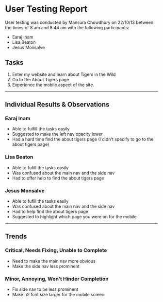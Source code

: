 # User Testing Report

User testing was conducted by Mansura Chowdhury on 22/10/13 between the times of 8 am and 8:44 am with the following participants:

- Earaj Inam
- Lisa Beaton
- Jesus Monsalve

## Tasks

1. Enter my website and learn about Tigers in the Wild
2. Go to the About Tigers page
3. Experience the mobile aspect of the site.

---

## Individual Results & Observations

### Earaj Inam

- Able to fulfill the tasks easily
- Suggested to make the left nav opacity lower
- Had a hard time find the about tigers page (I didn't specify to go to the about tigers page)

### Lisa Beaton

- Able to fufill the tasks easily
- Was confused about the main nav and the side nav
- Had to offer help to find the about tigers page

### Jesus Monsalve

- Able to fufill the tasks easily
- Was confused about the main nav and the side nav
- Had to help find the about tigers page
- Suggested to highlight which page you were on for the mobile

---

## Trends

### Critical, Needs Fixing, Unable to Complete

- Need to make the main nav more obvious
- Make the side nav less prominent

### Minor, Annoying, Won’t Hinder Completion

- Fix side nav to be less prominent
- Make h2 font size larger for the mobile screen